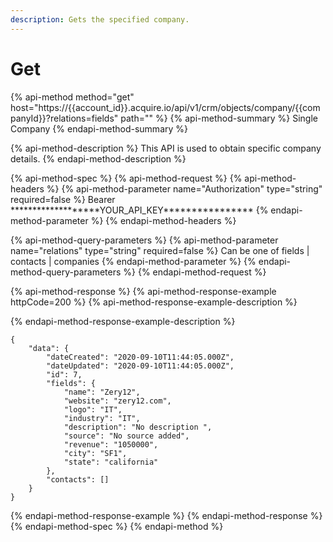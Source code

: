 ```yaml
---
description: Gets the specified company.
---
```


# Get

{% api-method method="get" host="https://{{account\_id}}.acquire.io/api/v1/crm/objects/company/{{companyId}}?relations=fields" path="" %}
{% api-method-summary %}
Single Company
{% endapi-method-summary %}

{% api-method-description %}
This API is used to obtain specific company details.
{% endapi-method-description %}

{% api-method-spec %}
{% api-method-request %}
{% api-method-headers %}
{% api-method-parameter name="Authorization" type="string" required=false %}
Bearer \*\*\*\*\*\*\*\*\*\*\*\*\*\*\*\*\*\*\*YOUR\_API\_KEY\*\*\*\*\*\*\*\*\*\*\*\*\*\*\*\* 
{% endapi-method-parameter %}
{% endapi-method-headers %}

{% api-method-query-parameters %}
{% api-method-parameter name="relations" type="string" required=false %}
Can be one of fields \| contacts \| companies
{% endapi-method-parameter %}
{% endapi-method-query-parameters %}
{% endapi-method-request %}

{% api-method-response %}
{% api-method-response-example httpCode=200 %}
{% api-method-response-example-description %}

{% endapi-method-response-example-description %}

```
{
    "data": {
        "dateCreated": "2020-09-10T11:44:05.000Z",
        "dateUpdated": "2020-09-10T11:44:05.000Z",
        "id": 7,
        "fields": {
            "name": "Zery12",
            "website": "zery12.com",
            "logo": "IT",
            "industry": "IT",
            "description": "No description ",
            "source": "No source added",
            "revenue": "1050000",
            "city": "SF1",
            "state": "california"
        },
        "contacts": []
    }
}
```
{% endapi-method-response-example %}
{% endapi-method-response %}
{% endapi-method-spec %}
{% endapi-method %}

